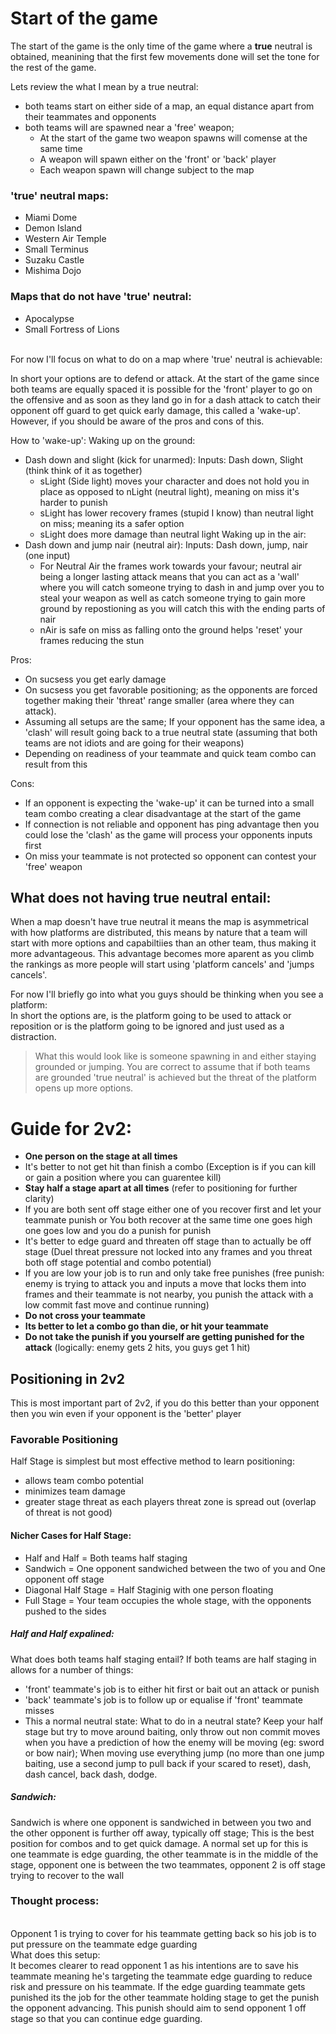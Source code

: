# Start of the game
The start of the game is the only time of the game where a **true** neutral is obtained, meanining that the first few movements done will set the tone for the rest of the game. 

Lets review the what I mean by a true neutral:
- both teams start on either side of a map, an equal distance apart from their teammates and opponents
- both teams will are spawned near a 'free' weapon; 
    - At the start of the game two weapon spawns will comense at the same time
    - A weapon will spawn either on the 'front' or 'back' player
    - Each weapon spawn will change subject to the map

### 'true' neutral maps:
- Miami Dome
- Demon Island
- Western Air Temple
- Small Terminus
- Suzaku Castle
 - Mishima Dojo

### Maps that do not have 'true' neutral:
- Apocalypse
- Small Fortress of Lions


<br/>For now I'll focus on what to do on a map where 'true' neutral is achievable:

In short your options are to defend or attack. At the start of the game since both teams are equally spaced it is possible for the 'front' player to go on the offensive and as soon as they land go in for a dash attack to catch their opponent off guard to get quick early damage, this called a 'wake-up'. However, if you should be aware of the pros and cons of this.


How to 'wake-up':
Waking up on the ground:
- Dash down and slight (kick for unarmed):
    Inputs: Dash down, Slight (think think of it as together)
    - sLight (Side light) moves your character and does not hold you in place as opposed to nLight (neutral light), meaning on miss it's harder to punish
    - sLight has lower recovery frames (stupid I know) than neutral light on miss; meaning its a safer option
    - sLight does more damage than neutral light
Waking up in the air:
- Dash down and jump nair (neutral air): 
    Inputs: Dash down, jump, nair (one input)
    - For Neutral Air the frames work towards your favour; neutral air being a longer lasting attack means that you can act as a 'wall' where you will catch someone trying to dash in and jump over you to steal your weapon as well as catch someone trying to gain more ground by repostioning as you will catch this with the ending parts of nair
    - nAir is safe on miss as falling onto the ground helps 'reset' your frames reducing the stun


Pros:
- On sucsess you get early damage
- On sucsess you get favorable positioning; as the opponents are forced together making their 'threat' range smaller (area where they can attack).
- Assuming all setups are the same; If your opponent has the same idea, a 'clash' will result going back to a true neutral state (assuming that both teams are not idiots and are going for their weapons)
- Depending on readiness of your teammate and quick team combo can result from this

Cons:
- If an opponent is expecting the 'wake-up' it can be turned into a small team combo creating a clear disadvantage at the start of the game
- If connection is not reliable and opponent has ping advantage then you could lose the 'clash' as the game will process your opponents inputs first
- On miss your teammate is not protected so opponent can contest your 'free' weapon






## What does not having true neutral entail: <br/>
When a map doesn't have true neutral it means the map is asymmetrical with how platforms are distributed, this means by nature that a team will start with more options and capabiltiies than an other team, thus making it more advantageous. This advantage becomes more aparent as you climb the rankings as more people will start using 'platform cancels' and 'jumps cancels'.

For now I'll briefly go into what you guys should be thinking when you see a platform:<br/>
In short the options are, is the platform going to be used to attack or reposition or is the platform going to be ignored and just used as a distraction. 
>What this would look like is someone spawning in and either staying grounded or jumping. You are correct to assume that if both teams are grounded 'true neutral' is achieved but the threat of the platform opens up more options. 

    





# Guide for 2v2:
- **One person on the stage at all times**
- It's better to not get hit than finish a combo (Exception is if you can kill or gain a position where you can guarentee kill)
- **Stay half a stage apart at all times** (refer to positioning for further clarity)
- If you are both sent off stage either one of you recover first and let your teammate punish or You both recover at the same time one goes high one goes low and you do a punish for punish
- It's better to edge guard and threaten off stage than to actually be off stage (Duel threat pressure not locked into any frames and you threat both off stage potential and combo potential)
- If you are low your job is to run and only take free punishes (free punish: enemy is trying to attack you and inputs a move that locks them into frames and their teammate is not nearby, you punish the attack with a low commit fast move and continue running)
- **Do not cross your teammate**
- **Its better to let a combo go than die, or hit your teammate**
- **Do not take the punish if you yourself are getting punished for the attack** (logically: enemy gets 2 hits, you guys get 1 hit)

## Positioning in 2v2
This is most important part of 2v2, if you do this better than your opponent then you win even if your opponent is the 'better' player


### Favorable Positioning
Half Stage is simplest but most effective method to learn positioning:
- allows team combo potential 
- minimizes team damage
- greater stage threat as each players threat zone is spread out (overlap of threat is not good)


#### Nicher Cases for Half Stage:
 - Half and Half = Both teams half staging
 - Sandwich = One opponent sandwiched between the two of you and One opponent off stage
 - Diagonal Half Stage = Half Staginig with one person floating
 - Full Stage = Your team occupies the whole stage, with the opponents pushed to the sides 

##### Half and Half expalined:
   What does both teams half staging entail? If both teams are half staging in allows for a number of things:
   - 'front' teammate's job is to either hit first or bait out an attack or punish
   - 'back' teammate's job is to follow up or equalise if 'front' teammate misses
   - This a normal neutral state:
        What to do in a neutral state?
        Keep your half stage but try to move around baiting, only throw out non commit moves when you have a prediction of how the enemy will be moving (eg: sword or bow nair); When moving use everything jump (no more than one jump baiting, use a second jump to pull back if your scared to reset), dash, dash cancel, back dash, dodge.


##### Sandwich:
Sandwich is where one opponent is sandwiched in between you two and the other opponent is further off away, typically off stage; This is the best position for combos and to get quick damage. A normal set up for this is one teammate is edge guarding, the other teammate is in the middle of the stage, opponent one is between the two teammates, opponent 2 is off stage trying to recover to the wall



### Thought process:
 <br/>Opponent 1 is trying to cover for his teammate getting back so his job is to put pressure on the teammate edge guarding<br/> What does this setup: <br/>It becomes clearer to read opponent 1 as his intentions are to save his teammate meaning he's targeting the teammate edge guarding to reduce risk and pressure on his teammate. If the edge guarding teammate gets punished its the job for the other teammate holding stage to get the punish the opponent advancing. This punish should aim to send opponent 1 off stage so that you can continue edge guarding.

